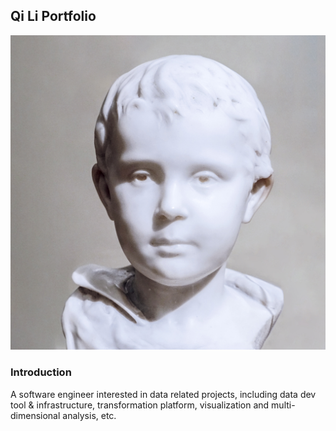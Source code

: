 ## Qi Li Portfolio

<img src="images/logo.jpg?raw=true"/>

### Introduction

A software engineer interested in data related projects, including data dev tool & infrastructure, transformation platform, visualization and multi-dimensional analysis, etc. 

